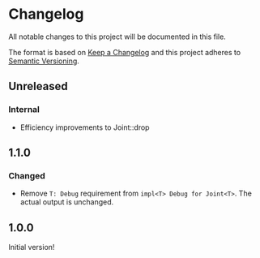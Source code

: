 # Changelog

All notable changes to this project will be documented in this file.

The format is based on [Keep a Changelog](https://keepachangelog.com/en/1.0.0/) and this project adheres to [Semantic Versioning](https://semver.org/spec/v2.0.0.html).

## Unreleased

### Internal

- Efficiency improvements to Joint::drop

## 1.1.0

### Changed

- Remove `T: Debug` requirement from `impl<T> Debug for Joint<T>`. The actual output is unchanged.

## 1.0.0

Initial version!
